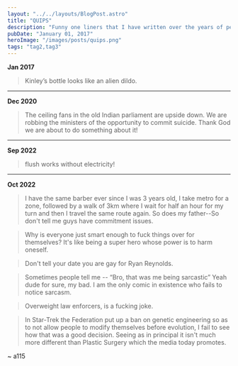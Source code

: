 ```yaml
---
layout: "../../layouts/BlogPost.astro"
title: "QUIPS"
description: "Funny one liners that I have written over the years of performing comedy!"
pubDate: "January 01, 2017"
heroImage: "/images/posts/quips.png"
tags: "tag2,tag3"
---
```

**Jan 2017**

> Kinley’s bottle looks like an alien dildo.

<hr/>

**Dec 2020**

> The ceiling fans in the old Indian parliament are upside down. We are robbing the ministers of the opportunity to commit suicide. Thank God we are about to do something about it!

<hr/>

**Sep 2022**

> flush works without electricity!

<hr/>

**Oct 2022**

> I have the same barber ever since I was 3 years old, I take metro for a zone, followed by a walk of 3km where I wait for half an hour for my turn and then I travel the same route again. So does my father--So don't tell me guys have commitment issues.

> Why is everyone just smart enough to fuck things over for themselves? It's like being a super hero whose power is to harm oneself.

> Don't tell your date you are gay for Ryan Reynolds.

> Sometimes people tell me -- “Bro, that was me being sarcastic” Yeah dude for sure, my bad. I am the only comic in existence who fails to notice sarcasm.

> Overweight law enforcers, is a fucking joke.

> In Star-Trek the Federation put up a ban on genetic engineering so as to not allow people to modify themselves before evolution, I fail to see how that was a good decision. Seeing as in principal it isn't much more different than Plastic Surgery which the media today promotes.

~ a115
